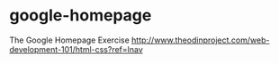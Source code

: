 # google-homepage
The Google Homepage Exercise
http://www.theodinproject.com/web-development-101/html-css?ref=lnav
